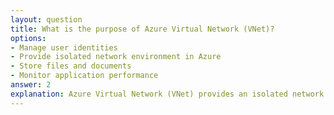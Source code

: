 ```yaml
---
layout: question
title: What is the purpose of Azure Virtual Network (VNet)?
options:
- Manage user identities
- Provide isolated network environment in Azure
- Store files and documents
- Monitor application performance
answer: 2
explanation: Azure Virtual Network (VNet) provides an isolated network environment in Azure where you can securely connect Azure resources, control network traffic, and extend your on-premises network to the cloud.
---
```

